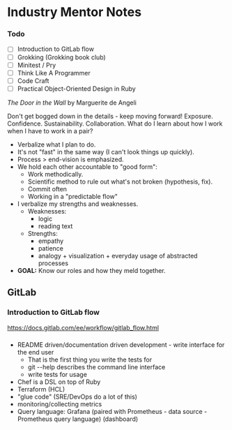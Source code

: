 # Industry Mentor Notes

### Todo
- [ ] Introduction to GitLab flow
- [ ] Grokking (Grokking book club)
- [ ] Minitest / Pry
- [ ] Think Like A Programmer
- [ ] Code Craft
- [ ] Practical Object-Oriented Design in Ruby

_The Door in the Wall_ by Marguerite de Angeli

Don't get bogged down in the details - keep moving forward!
Exposure.
Confidence.
Sustainability.
Collaboration.
What do I learn about how I work when I have to work in a pair?
  - Verbalize what I plan to do.
  - It's not "fast" in the same way (I can't look things up quickly).
  - Process > end-vision is emphasized.
  - We hold each other accountable to "good form":
      - Work methodically.
      - Scientific method to rule out what's not broken (hypothesis, fix).
      - Commit often
      - Working in a "predictable flow"
  - I verbalize my strengths and weaknesses.
      - Weaknesses:
          - logic
          - reading text
      - Strengths:
          - empathy
          - patience
          - analogy + visualization + everyday usage of abstracted processes
  - **GOAL:** Know our roles and how they meld together.

## GitLab
### Introduction to GitLab flow
https://docs.gitlab.com/ee/workflow/gitlab_flow.html

###
- README driven/documentation driven development - write interface for the end user
    - That is the first thing you write the tests for
    - git --help describes the command line interface
    - write tests for usage
- Chef is a DSL on top of Ruby
- Terraform (HCL)
- "glue code" (SRE/DevOps do a lot of this)
- monitoring/collecting metrics
- Query language: Grafana (paired with Prometheus - data source - Prometheus query language) (dashboard)
